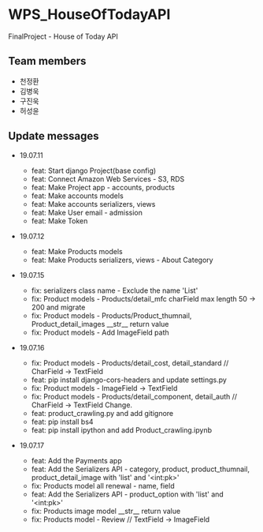 # WPS_HouseOfTodayAPI

FinalProject - House of Today API

## Team members
- 천정환
- 김병욱
- 구진욱
- 허성윤

## Update messages

- 19.07.11
    - feat: Start django Project(base config)
    - feat: Connect Amazon Web Services - S3, RDS
    - feat: Make Project app - accounts, products
    - feat: Make accounts models
    - feat: Make accounts serializers, views
    - feat: Make User email - admission
    - feat: Make Token
    
- 19.07.12
    - feat: Make Products models
    - feat: Make Products serializers, views - About Category
    
- 19.07.15
    - fix: serializers class name - Exclude the name 'List'
    - fix: Product models - Products/detail_mfc charField max length 50 -> 200 and migrate
    - fix: Product models - Products/Product_thumnail, Product_detail_images \_\_str\_\_ return value
    - fix: Product models - Add ImageField path
    
- 19.07.16
    - fix: Product models - Products/detail_cost, detail_standard // CharField -> TextField
    - feat: pip install django-cors-headers and update settings.py
    - fix: Product models - ImageField -> TextField
    - fix: Product models - Products/detail_component, detail_auth // CharField -> TextField Change.
    - feat: product_crawling.py and add gitignore
    - feat: pip install bs4
    - feat: pip install ipython and add Product_crawling.ipynb

- 19.07.17
    - feat: Add the Payments app
    - feat: Add the Serializers API - category, product, product_thumnail, product_detail_image with 'list' and '\<int:pk\>'
    - fix: Products model all renewal - name, field
    - feat: Add the Serializers API - product_option with 'list' and '\<int:pk\>'
    - fix: Products image model \_\_str\_\_ return value
    - fix: Products model - Review // TextField -> ImageField
 
    